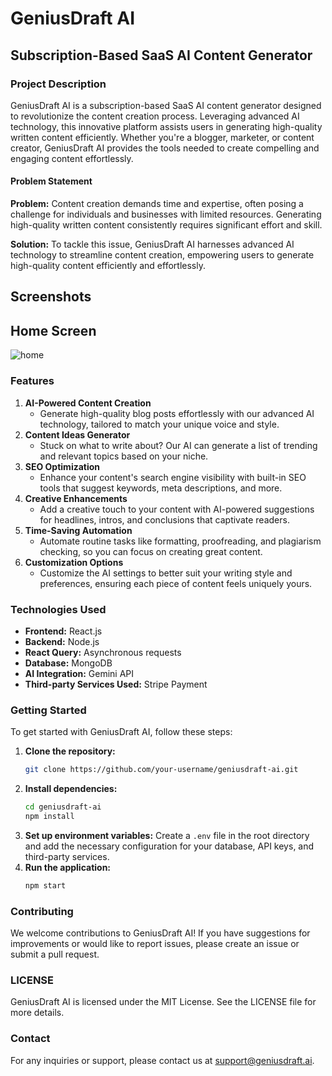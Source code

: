 # GeniusDraft AI

## Subscription-Based SaaS AI Content Generator

### Project Description
GeniusDraft AI is a subscription-based SaaS AI content generator designed to revolutionize the content creation process. Leveraging advanced AI technology, this innovative platform assists users in generating high-quality written content efficiently. Whether you're a blogger, marketer, or content creator, GeniusDraft AI provides the tools needed to create compelling and engaging content effortlessly.

#### Problem Statement
**Problem:** Content creation demands time and expertise, often posing a challenge for individuals and businesses with limited resources. Generating high-quality written content consistently requires significant effort and skill.

**Solution:** To tackle this issue, GeniusDraft AI harnesses advanced AI technology to streamline content creation, empowering users to generate high-quality content efficiently and effortlessly.

## Screenshots

## Home Screen
![home](https://github.com/Redemption19/GeniusDraft-AI-ContentGenerator/assets/56071671/71f052d3-8a84-45f4-8084-12124941a4cc)

### Features
1. **AI-Powered Content Creation**
   - Generate high-quality blog posts effortlessly with our advanced AI technology, tailored to match your unique voice and style.
2. **Content Ideas Generator**
   - Stuck on what to write about? Our AI can generate a list of trending and relevant topics based on your niche.
3. **SEO Optimization**
   - Enhance your content's search engine visibility with built-in SEO tools that suggest keywords, meta descriptions, and more.
4. **Creative Enhancements**
   - Add a creative touch to your content with AI-powered suggestions for headlines, intros, and conclusions that captivate readers.
5. **Time-Saving Automation**
   - Automate routine tasks like formatting, proofreading, and plagiarism checking, so you can focus on creating great content.
6. **Customization Options**
   - Customize the AI settings to better suit your writing style and preferences, ensuring each piece of content feels uniquely yours.

### Technologies Used
- **Frontend:** React.js
- **Backend:** Node.js
- **React Query:** Asynchronous requests
- **Database:** MongoDB
- **AI Integration:** Gemini API
- **Third-party Services Used:** Stripe Payment

### Getting Started
To get started with GeniusDraft AI, follow these steps:

1. **Clone the repository:**
   ```bash
   git clone https://github.com/your-username/geniusdraft-ai.git
2. **Install dependencies:**
   ```bash
   cd geniusdraft-ai
   npm install
3. **Set up environment variables:**
Create a `.env` file in the root directory and add the necessary configuration for your database, API keys, and third-party services.
3. **Run the application:**
   ```bash
   npm start

### Contributing
We welcome contributions to GeniusDraft AI! If you have suggestions for improvements or would like to report issues, please create an issue or submit a pull request.

### LICENSE
GeniusDraft AI is licensed under the MIT License. See the LICENSE file for more details.

### Contact
For any inquiries or support, please contact us at support@geniusdraft.ai.
